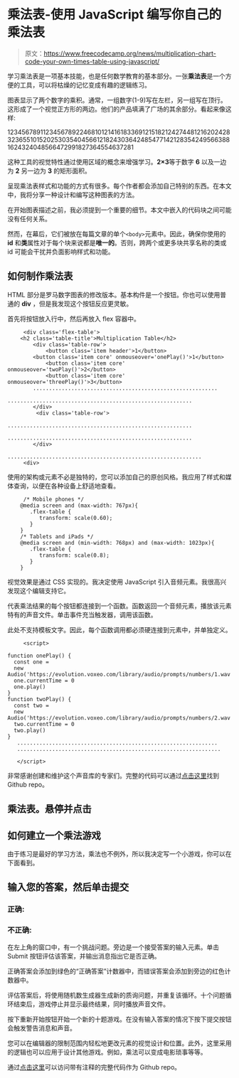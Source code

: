 # 乘法表-使用 JavaScript 编写你自己的乘法表

> 原文：<https://www.freecodecamp.org/news/multiplication-chart-code-your-own-times-table-using-javascript/>

学习乘法表是一项基本技能，也是任何数学教育的基本部分。一张**乘法表**是一个方便的工具，可以将枯燥的记忆变成有趣的逻辑练习。

图表显示了两个数字的乘积。通常，一组数字(1-9)写在左栏，另一组写在顶行。这形成了一个视觉正方形的两边。他们的产品填满了广场的其余部分。看起来像这样:

1234567891123456789224681012141618336912151821242744812162024283236551015202530354045661218243036424854771421283542495663881624324048566472991827364554637281

这种工具的视觉特性通过使用区域的概念来增强学习。**2×3**等于数字 **6** 以及一边为 **2** 另一边为 **3** 的矩形面积。

呈现乘法表样式和功能的方式有很多。每个作者都会添加自己特别的东西。在本文中，我将分享一种设计和编写这种图表的方法。

在开始图表描述之前，我必须提到一个重要的细节。本文中嵌入的代码块之间可能没有任何关系。

然而，在幕后，它们被放在每篇文章的单个`<body>`元素中。因此，确保你使用的 **id** 和**类**属性对于每个块来说都是**唯一的**。否则，跨两个或更多块共享名称的类或 id 可能会干扰并负面影响样式和功能。

## 如何制作乘法表

HTML 部分是罗马数字图表的修改版本。基本构件是一个按钮。你也可以使用普通的 **div** ，但是我发现这个按钮反应更灵敏。

首先将按钮放入行中，然后再放入 flex 容器中。

```
	 <div class='flex-table'> 
	<h2 class='table-title'>Multiplication Table</h2> 
    	<div class='table-row'> 
    		<button class='item header'>1</button> 
		<button class='item core' onmouseover='onePlay()'>1</button> 
        	<button class='item core' onmouseover='twoPlay()'>2</button> 
        	<button class='item core' onmouseover='threePlay()'>3</button> 
		.......................................................... 
              	..........................................................
    	</div>
    	 <div class='table-row'> 				       
                ..........................................................
                ..........................................................
        </div>
                ............................................................. 
     <div> 

```

使用的架构或元素不必是独特的，您可以添加自己的原创风格。我应用了样式和媒体查询，以便在各种设备上舒适地查看。

```
	 /* Mobile phones */
    @media screen and (max-width: 767px){
       .flex-table {
          transform: scale(0.60);
       }
    }
    /* Tablets and iPads */
    @media screen and (min-width: 768px) and (max-width: 1023px){
       .flex-table {
          transform: scale(0.8);
       }
    } 

```

视觉效果是通过 CSS 实现的。我决定使用 JavaScript 引入音频元素。我很高兴发现这个编辑支持它。

代表乘法结果的每个按钮都连接到一个函数。函数返回一个音频元素，播放该元素特有的声音文件。单击事件充当触发器，调用该函数。

此处不支持模板文字。因此，每个函数调用都必须硬连接到元素中，并单独定义。

```
	 <script>

function onePlay() {
  const one = 
  new Audio('https://evolution.voxeo.com/library/audio/prompts/numbers/1.wav')
  one.currentTime = 0
  one.play()
}
function twoPlay() {
  const two = 
  new Audio('https://evolution.voxeo.com/library/audio/prompts/numbers/2.wav')
  two.currentTime = 0
  two.play()
}
   ...............................................................
   ................................................................

   </script> 

```

非常感谢创建和维护这个声音库的专家们。完整的代码可以通过[点击这里](https://github.com/sandroarobeli/MultiplicationChart/blob/master/MultiplicationChart.txt)找到 Github repo。

## 乘法表。悬停并点击

## 如何建立一个乘法游戏

由于练习是最好的学习方法，乘法也不例外，所以我决定写一个小游戏，你可以在下面看到。

## 输入您的答案，然后单击提交

### 正确:

### 不正确:

在左上角的窗口中，有一个挑战问题。旁边是一个接受答案的输入元素。单击 Submit 按钮评估该答案，并输出消息指出它是否正确。

正确答案会添加到绿色的“正确答案”计数器中，而错误答案会添加到旁边的红色计数器中。

评估答案后，将使用随机数生成器生成新的质询问题，并重复该循环。十个问题循环结束后，游戏停止并显示最终结果，同时播放声音文件。

按下重新开始按钮开始一个新的十题游戏。在没有输入答案的情况下按下提交按钮会触发警告消息和声音。

您可以在编辑器的限制范围内轻松地更改元素的视觉设计和位置。此外，这里采用的逻辑也可以应用于设计其他游戏。例如，乘法可以变成电影琐事等等。

通过[点击这里](https://github.com/sandroarobeli/MultiplicationGame/blob/master/MultiplicationGame.txt)可以访问带有注释的完整代码作为 Github repo。